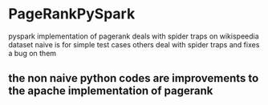 # PageRankPySpark
pyspark implementation of pagerank deals with spider traps on wikispeedia dataset
naive is for simple test cases
others deal with spider traps and fixes a bug on them



## the non naive python codes are improvements to the apache implementation of pagerank
